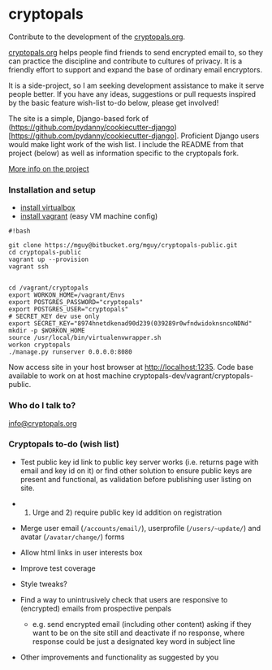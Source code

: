 cryptopals
==========

Contribute to the development of the [cryptopals.org](http://cryptopals.org).

[cryptopals.org](http://www.cryptopals.org) helps people find friends to send encrypted email to, so they can practice the discipline and contribute to cultures of privacy. It is a friendly effort to support and expand the base of ordinary email encryptors.

It is a side-project, so I am seeking development assistance to make it serve people better. If you have any ideas, suggestions or pull requests inspired by the basic feature wish-list to-do below, please get involved!

The site is a simple, Django-based fork of (https://github.com/pydanny/cookiecutter-django)[https://github.com/pydanny/cookiecutter-django]. Proficient Django users would make light work of the wish list. I include the README from that project (below) as well as information specific to the cryptopals fork.

[More info on the project](http://matt.microsplash.org/2014/02/07/cryptopals/)


### Installation and setup ###


- [install virtualbox](https://www.virtualbox.org)
- [install vagrant](http://www.vagrantup.com/) (easy VM machine config) 

```
#!bash

git clone https://mguy@bitbucket.org/mguy/cryptopals-public.git
cd cryptopals-public
vagrant up --provision
vagrant ssh


cd /vagrant/cryptopals
export WORKON_HOME=/vagrant/Envs
export POSTGRES_PASSWORD="cryptopals"
export POSTGRES_USER="cryptopals"
# SECRET_KEY dev use only
export SECRET_KEY="8974hnetdkenad90d239(039289r0wfndwidoknsncoNDNd"
mkdir -p $WORKON_HOME
source /usr/local/bin/virtualenvwrapper.sh
workon cryptopals
./manage.py runserver 0.0.0.0:8080
```

Now access site in your host browser at [http://localhost:1235](http://localhost:1235). Code base available to work on at host machine cryptopals-dev/vagrant/cryptopals-public.


### Who do I talk to? ###

[info@cryptopals.org](mailto:info@cryptopals.org)


### Cryptopals to-do (wish list) ###


- Test public key id link to public key server works (i.e. returns page with email and key id on it) or find other solution to ensure public keys are present and functional, as validation before publishing user listing on site.
- 1) Urge and 2) require public key id addition on registration
- Merge user email (`/accounts/email/`), userprofile (`/users/~update/`) and avatar (`/avatar/change/`) forms
- Allow html links in user interests box
- Improve test coverage
- Style tweaks?

- Find a way to unintrusively check that users are responsive to (encrypted) emails from prospective penpals
    - e.g. send encrypted email (including other content) asking if they want to be on the site still and deactivate if no response, where response could be just a designated key word in subject line
- Other improvements and functionality as suggested by you
